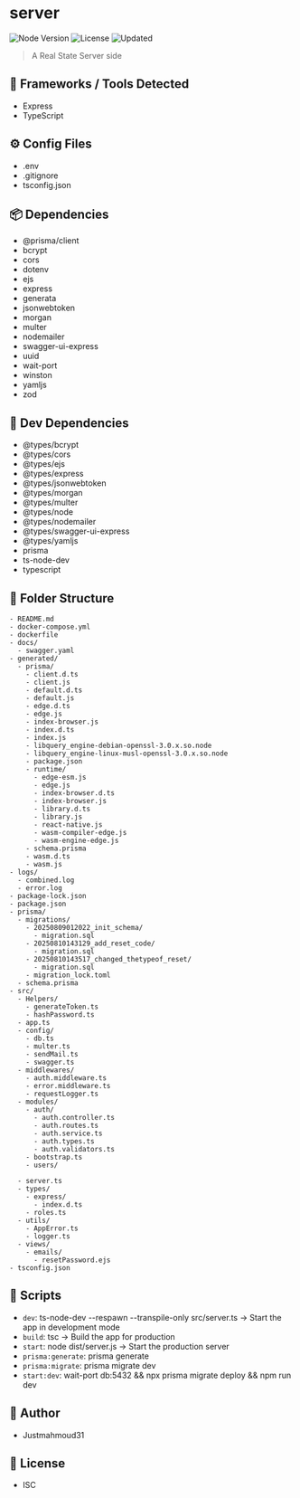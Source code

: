 # server

![Node Version](https://img.shields.io/badge/node-v22.18.0-green)
![License](https://img.shields.io/badge/license-ISC-blue)
![Updated](https://img.shields.io/badge/last_updated-2025-08-10-orange)

> A Real State Server side



## 🔧 Frameworks / Tools Detected
- Express
- TypeScript

## ⚙️ Config Files
- .env
- .gitignore
- tsconfig.json

## 📦 Dependencies
- @prisma/client
- bcrypt
- cors
- dotenv
- ejs
- express
- generata
- jsonwebtoken
- morgan
- multer
- nodemailer
- swagger-ui-express
- uuid
- wait-port
- winston
- yamljs
- zod

## 🧪 Dev Dependencies
- @types/bcrypt
- @types/cors
- @types/ejs
- @types/express
- @types/jsonwebtoken
- @types/morgan
- @types/multer
- @types/node
- @types/nodemailer
- @types/swagger-ui-express
- @types/yamljs
- prisma
- ts-node-dev
- typescript

## 📁 Folder Structure
```
- README.md
- docker-compose.yml
- dockerfile
- docs/
  - swagger.yaml
- generated/
  - prisma/
    - client.d.ts
    - client.js
    - default.d.ts
    - default.js
    - edge.d.ts
    - edge.js
    - index-browser.js
    - index.d.ts
    - index.js
    - libquery_engine-debian-openssl-3.0.x.so.node
    - libquery_engine-linux-musl-openssl-3.0.x.so.node
    - package.json
    - runtime/
      - edge-esm.js
      - edge.js
      - index-browser.d.ts
      - index-browser.js
      - library.d.ts
      - library.js
      - react-native.js
      - wasm-compiler-edge.js
      - wasm-engine-edge.js
    - schema.prisma
    - wasm.d.ts
    - wasm.js
- logs/
  - combined.log
  - error.log
- package-lock.json
- package.json
- prisma/
  - migrations/
    - 20250809012022_init_schema/
      - migration.sql
    - 20250810143129_add_reset_code/
      - migration.sql
    - 20250810143517_changed_thetypeof_reset/
      - migration.sql
    - migration_lock.toml
  - schema.prisma
- src/
  - Helpers/
    - generateToken.ts
    - hashPassword.ts
  - app.ts
  - config/
    - db.ts
    - multer.ts
    - sendMail.ts
    - swagger.ts
  - middlewares/
    - auth.middleware.ts
    - error.middleware.ts
    - requestLogger.ts
  - modules/
    - auth/
      - auth.controller.ts
      - auth.routes.ts
      - auth.service.ts
      - auth.types.ts
      - auth.validators.ts
    - bootstrap.ts
    - users/

  - server.ts
  - types/
    - express/
      - index.d.ts
    - roles.ts
  - utils/
    - AppError.ts
    - logger.ts
  - views/
    - emails/
      - resetPassword.ejs
- tsconfig.json
```

## 📜 Scripts
- `dev`: ts-node-dev --respawn --transpile-only src/server.ts → Start the app in development mode
- `build`: tsc → Build the app for production
- `start`: node dist/server.js → Start the production server
- `prisma:generate`: prisma generate 
- `prisma:migrate`: prisma migrate dev 
- `start:dev`: wait-port db:5432 && npx prisma migrate deploy && npm run dev 

## 👤 Author
- Justmahmoud31

## 📝 License
- ISC
